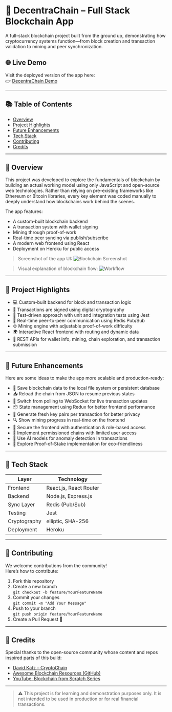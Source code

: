 # 🔗 DecentraChain – Full Stack Blockchain App

A full-stack blockchain project built from the ground up, demonstrating how cryptocurrency systems function—from block creation and transaction validation to mining and peer synchronization.

## 🌐 Live Demo
Visit the deployed version of the app here:  
👉 [DecentraChain Demo](https://protected-sierra-05982.herokuapp.com/)

---

## 📚 Table of Contents

- [Overview](#overview)
- [Project Highlights](#project-highlights)
- [Future Enhancements](#future-enhancements)
- [Tech Stack](#tech-stack)
- [Contributing](#contributing)
- [Credits](#credits)

---

## 📖 Overview

This project was developed to explore the fundamentals of blockchain by building an actual working model using only JavaScript and open-source web technologies. Rather than relying on pre-existing frameworks like Ethereum or Bitcoin libraries, every key element was coded manually to deeply understand how blockchains work behind the scenes.

The app features:

- A custom-built blockchain backend
- A transaction system with wallet signing
- Mining through proof-of-work
- Real-time peer syncing via publish/subscribe
- A modern web frontend using React
- Deployment on Heroku for public access

> Screenshot of the app UI:
![Blockchain Screenshot](images/blockchain.png)

> Visual explanation of blockchain flow:
![Workflow](images/Blockchain-work.jpg)

---

## 🌟 Project Highlights

- 💻 Custom-built backend for block and transaction logic
- 🔐 Transactions are signed using digital cryptography
- 🧠 Test-driven approach with unit and integration tests using Jest
- 🔗 Real-time peer-to-peer communication using Redis Pub/Sub
- ⚙️ Mining engine with adjustable proof-of-work difficulty
- 🌍 Interactive React frontend with routing and dynamic data
- 🧪 REST APIs for wallet info, mining, chain exploration, and transaction submission

---

## 🚀 Future Enhancements

Here are some ideas to make the app more scalable and production-ready:

- 💾 Save blockchain data to the local file system or persistent database
- 📥 Reload the chain from JSON to resume previous states
- 🔁 Switch from polling to WebSocket for live transaction updates
- 📦 State management using Redux for better frontend performance
- 🔑 Generate fresh key pairs per transaction for better privacy
- 🔍 Show mining progress in real-time on the frontend
- 🛂 Secure the frontend with authentication & role-based access
- 🧩 Implement permissioned chains with limited user access
- 🧠 Use AI models for anomaly detection in transactions
- 🌱 Explore Proof-of-Stake implementation for eco-friendliness

---

## 🧰 Tech Stack

| Layer      | Technology           |
|------------|----------------------|
| Frontend   | React.js, React Router |
| Backend    | Node.js, Express.js  |
| Sync Layer | Redis (Pub/Sub)      |
| Testing    | Jest                 |
| Cryptography | elliptic, SHA-256  |
| Deployment | Heroku               |

---

## 🤝 Contributing

We welcome contributions from the community!  
Here’s how to contribute:

1. Fork this repository
2. Create a new branch  
   `git checkout -b feature/YourFeatureName`
3. Commit your changes  
   `git commit -m "Add Your Message"`
4. Push to your branch  
   `git push origin feature/YourFeatureName`
5. Create a Pull Request 🚀

---

## 🙏 Credits

Special thanks to the open-source community whose content and repos inspired parts of this build:

- [David Katz – CryptoChain](https://github.com/15Dkatz/cryptochain)
- [Awesome Blockchain Resources (GitHub)](https://github.com/yjjnls/awesome-blockchain#implementation-of-blockchain)
- [YouTube: Blockchain from Scratch Series](https://www.youtube.com/watch?v=zVqczFZr124)

---

> ⚠️ This project is for learning and demonstration purposes only. It is not intended to be used in production or for real financial transactions.

